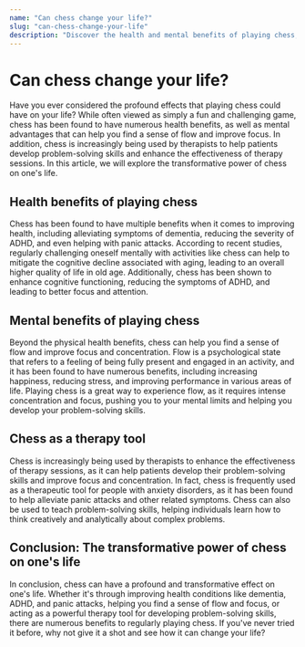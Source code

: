 ```yaml
---
name: "Can chess change your life?"
slug: "can-chess-change-your-life"
description: "Discover the health and mental benefits of playing chess, as well as its use as a therapy tool for problem-solving skills and focus."
---
```


# Can chess change your life?

Have you ever considered the profound effects that playing chess could have on your life? While often viewed as simply a fun and challenging game, chess has been found to have numerous health benefits, as well as mental advantages that can help you find a sense of flow and improve focus. In addition, chess is increasingly being used by therapists to help patients develop problem-solving skills and enhance the effectiveness of therapy sessions. In this article, we will explore the transformative power of chess on one's life.

## Health benefits of playing chess
Chess has been found to have multiple benefits when it comes to improving health, including alleviating symptoms of dementia, reducing the severity of ADHD, and even helping with panic attacks. According to recent studies, regularly challenging oneself mentally with activities like chess can help to mitigate the cognitive decline associated with aging, leading to an overall higher quality of life in old age. Additionally, chess has been shown to enhance cognitive functioning, reducing the symptoms of ADHD, and leading to better focus and attention.

## Mental benefits of playing chess
Beyond the physical health benefits, chess can help you find a sense of flow and improve focus and concentration. Flow is a psychological state that refers to a feeling of being fully present and engaged in an activity, and it has been found to have numerous benefits, including increasing happiness, reducing stress, and improving performance in various areas of life. Playing chess is a great way to experience flow, as it requires intense concentration and focus, pushing you to your mental limits and helping you develop your problem-solving skills.

## Chess as a therapy tool
Chess is increasingly being used by therapists to enhance the effectiveness of therapy sessions, as it can help patients develop their problem-solving skills and improve focus and concentration. In fact, chess is frequently used as a therapeutic tool for people with anxiety disorders, as it has been found to help alleviate panic attacks and other related symptoms. Chess can also be used to teach problem-solving skills, helping individuals learn how to think creatively and analytically about complex problems.

## Conclusion: The transformative power of chess on one's life
In conclusion, chess can have a profound and transformative effect on one's life. Whether it's through improving health conditions like dementia, ADHD, and panic attacks, helping you find a sense of flow and focus, or acting as a powerful therapy tool for developing problem-solving skills, there are numerous benefits to regularly playing chess. If you've never tried it before, why not give it a shot and see how it can change your life?
